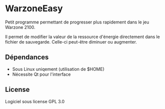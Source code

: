 # WarzoneEasy
Petit programme permettant de progresser plus rapidement dans le jeu Warzone 2100.

Il permet de modifier la valeur de la ressource d'énergie directement dans le fichier de sauvegarde. Celle-ci peut-être diminuer ou augmenter.


## Dépendances

- Sous Linux uniqement (utilisation de $HOME)
- Nécessite Qt pour l'interface


## License

Logiciel sous license GPL 3.0

